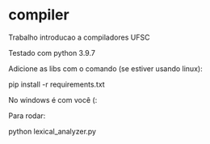 # compiler
Trabalho introducao a compiladores UFSC


Testado com python 3.9.7

Adicione as libs com o comando (se estiver usando linux):

pip install -r requirements.txt

No windows é com você (: 

Para rodar:

python lexical_analyzer.py
